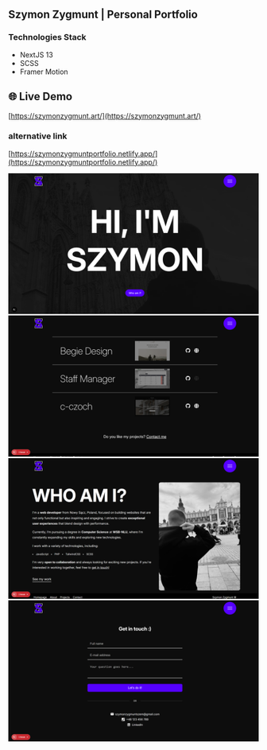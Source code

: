 ## Szymon Zygmunt | Personal Portfolio

### Technologies Stack
* NextJS 13
* SCSS
* Framer Motion

## 🌐 Live Demo  
[https://szymonzygmunt.art/](https://szymonzygmunt.art/)
### alternative link
[https://szymonzygmuntportfolio.netlify.app/](https://szymonzygmuntportfolio.netlify.app/)

![Home Page](/screenshot.png)
![Projects Page](/screenshot2.png)
![About Page](/screenshot3.png)
![Contact Page](/screenshot4.png)
